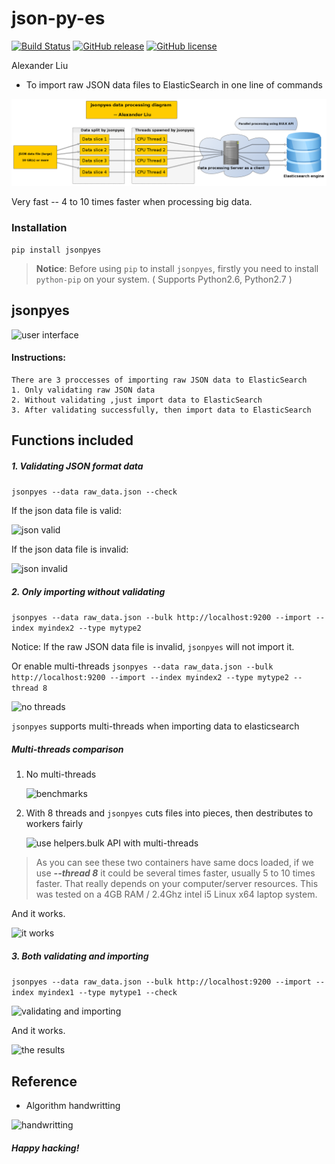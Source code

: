 json-py-es
==========

[![Build Status](https://travis-ci.org/xros/jsonpyes.svg?branch=master)](https://travis-ci.org/xros/jsonpyes)
[![GitHub release](https://img.shields.io/github/release/xros/jsonpyes.svg)](https://github.com/xros/jsonpyes/releases)
[![GitHub license](https://img.shields.io/github/license/xros/jsonpyes.svg)](https://github.com/xros/jsonpyes/blob/master/LICENSE)

Alexander Liu

* To import raw JSON data files to ElasticSearch in one line of commands

![jsonpyes diagram](static/jsonpyes_data_processing_diagram.png)

Very fast -- 4 to 10 times faster when processing big data.


### Installation

```pip install jsonpyes```  

> **Notice**: Before using `pip` to install `jsonpyes`, firstly you need to install `python-pip` on your system. ( Supports Python2.6, Python2.7 )


jsonpyes
--------

![user interface](https://raw.githubusercontent.com/xros/jsonpyes/master/static/snapshot236.png)

#### Instructions:
    There are 3 proccesses of importing raw JSON data to ElasticSearch
    1. Only validating raw JSON data
    2. Without validating ,just import data to ElasticSearch
    3. After validating successfully, then import data to ElasticSearch



Functions included
------------------

##### 1. Validating JSON format data

```jsonpyes --data raw_data.json --check```

If the json data file is valid: 

![json valid](https://raw.githubusercontent.com/xros/jsonpyes/master/static/snapshot98.jpg)

If the json data file is invalid: 

![json invalid](https://raw.githubusercontent.com/xros/jsonpyes/master/static/snapshot99.jpg)

##### 2. Only importing without validating

```jsonpyes --data raw_data.json --bulk http://localhost:9200 --import --index myindex2 --type mytype2```

Notice: If the raw JSON data file is invalid, `jsonpyes` will not import it.

Or enable multi-threads ```jsonpyes --data raw_data.json --bulk http://localhost:9200 --import --index myindex2 --type mytype2 --thread 8```

![no threads](https://raw.githubusercontent.com/xros/jsonpyes/master/static/snapshot102.jpg)

```jsonpyes``` supports multi-threads when importing data to elasticsearch


##### Multi-threads comparison

1. No multi-threads 

    ![benchmarks](https://raw.githubusercontent.com/xros/jsonpyes/master/static/snapshot237.png)

2. With 8 threads and `jsonpyes` cuts files into pieces, then destributes to workers fairly 

    ![use helpers.bulk API with multi-threads](https://raw.githubusercontent.com/xros/jsonpyes/master/static/snapshot235.png)

> As you can see these two containers have same docs loaded, if we use **_--thread 8_** it could be several times faster, usually 5 to 10 times faster.
> That really depends on your computer/server resources.
This was tested on a 4GB RAM / 2.4Ghz intel i5 Linux x64 laptop system.

And it works.

![it works](https://raw.githubusercontent.com/xros/jsonpyes/master/static/snapshot105.jpg)

##### 3. Both validating and importing

```jsonpyes --data raw_data.json --bulk http://localhost:9200 --import --index myindex1 --type mytype1 --check```

![validating and importing](https://raw.githubusercontent.com/xros/jsonpyes/master/static/snapshot135.png)

And it works.

![the results](https://raw.githubusercontent.com/xros/jsonpyes/master/static/snapshot101.jpg)


Reference
---------
* Algorithm handwritting

![handwritting](http://i.imgur.com/fgm1Mxt.jpg?1)

##### Happy hacking!
